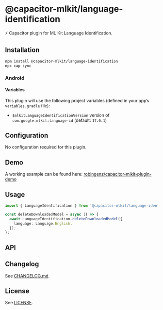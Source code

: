 # @capacitor-mlkit/language-identification

⚡️ Capacitor plugin for ML Kit Language Identification.

## Installation

```bash
npm install @capacitor-mlkit/language-identification
npx cap sync
```

### Android

#### Variables

This plugin will use the following project variables (defined in your app’s `variables.gradle` file):

- `$mlkitLanguageIdentificationVersion` version of `com.google.mlkit:language-id` (default: `17.0.1`)

## Configuration

No configuration required for this plugin.

## Demo

A working example can be found here: [robingenz/capacitor-mlkit-plugin-demo](https://github.com/robingenz/capacitor-mlkit-plugin-demo)

## Usage

```typescript
import { LanguageIdentification } from '@capacitor-mlkit/language-identification';

const deleteDownloadedModel = async () => {
  await LanguageIdentification.deleteDownloadedModel({
    language: Language.English,
  });
};
```

## API

<docgen-index>

</docgen-index>

<docgen-api>
<!--Update the source file JSDoc comments and rerun docgen to update the docs below-->

</docgen-api>

## Changelog

See [CHANGELOG.md](https://github.com/capawesome-team/capacitor-mlkit/blob/main/packages/language-identification/CHANGELOG.md).

## License

See [LICENSE](https://github.com/capawesome-team/capacitor-mlkit/blob/main/packages/language-identification/LICENSE).

[^1]: This project is not affiliated with, endorsed by, sponsored by, or approved by Google LLC or any of their affiliates or subsidiaries.
